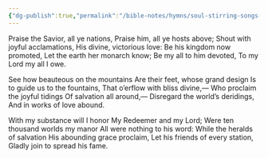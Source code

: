```yaml
---
{"dg-publish":true,"permalink":"/bible-notes/hymns/soul-stirring-songs-and-hymns/praise-the-saviour/","title":"Praise the Saviour"}
---
```



Praise the Savior, all ye nations,
Praise him, all ye hosts above;
Shout with joyful acclamations,
His divine, victorious love:
Be his kingdom now promoted,
Let the earth her monarch know;
Be my all to him devoted,
To my Lord my all I owe.

See how beauteous on the mountains
Are their feet, whose grand design
Is to guide us to the fountains,
That o’erflow with bliss divine,—
Who proclaim the joyful tidings
Of salvation all around,—
Disregard the world’s deridings,
And in works of love abound.

With my substance will I honor
My Redeemer and my Lord;
Were ten thousand worlds my manor
All were nothing to his word:
While the heralds of salvation
His abounding grace proclaim,
Let his friends of every station,
Gladly join to spread his fame.